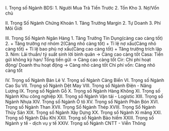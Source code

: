 ﻿I. Trọng số Ngành BDS:
	1. Người Mua Trả Tiền Trước
	2. Tồn Kho 
	3. Nợ/Vốn chủ 

II. Trọng Số Ngành Chứng Khoán 
	1. Tăng Trưởng Margin
	2. Tự Doanh
	3. Phí Môi Giới 
	
III. Trọng Số Ngành Ngân Hàng 
	1. Tăng Trưởng Tín Dụng(càng cao càng tốt)
	2. + Tăng trưởng nợ nhóm 2(Càng nhỏ càng tốt)
	   + Tỉ lệ nợ xấu(Càng nhỏ càng tốt)
	   + Tỉ lệ bao phủ nợ xấu(Càng cao càng tốt) 
	   + Tăng trưởng trích lập
	3. Nim: Lãi thuần/ tỷ suất sinh lời bình quân -> Càng cao càng tốt
	   Casa: Tiền gửi không kỳ hạn/ Tổng tiền gửi -> Càng cao càng tốt
	   Cir: Chi phí hoạt động/ Doanh thu hoạt động -> Càng nhỏ càng tốt
	   Chi phí vốn: Càng nhỏ càng tốt

IV. Trọng số Ngành Bán Lẻ 
V. Trọng số Ngành Cảng Biển
VI. Trọng số Ngành Cao Su
VII. Trọng số Ngành Dệt May
VIII. Trọng số Ngành Điện - Năng Lượng
IX. Trọng số Ngành Gỗ 
X. Trọng số Ngành Hàng Không
XI. Trọng số Ngành Khu công nghiệp
XII. Trọng số Ngành Vận tải - Logistic
XIII. Trọng số Ngành Nhựa 
XIV. Trọng số Ngành Ô tô 
XV. Trọng số Ngành Phân Bón 
XVI. Trọng số Ngành Than 
XVII. Trọng Số Ngành Thép 
XVIII. Trọng Số Ngành Thủy Sản 
XIX. Trọng số Ngành Xây Dựng
XX. Trọng số Ngành Xi măng
XXI. Trọng số Ngành Dầu Khí 
XXII. Trọng số Ngành Bảo hiểm 
XXIII. Trọng số Ngành y tế - dịch vụ y tế
XXIV. Trọng số Ngành CNTT - Viễn Thông